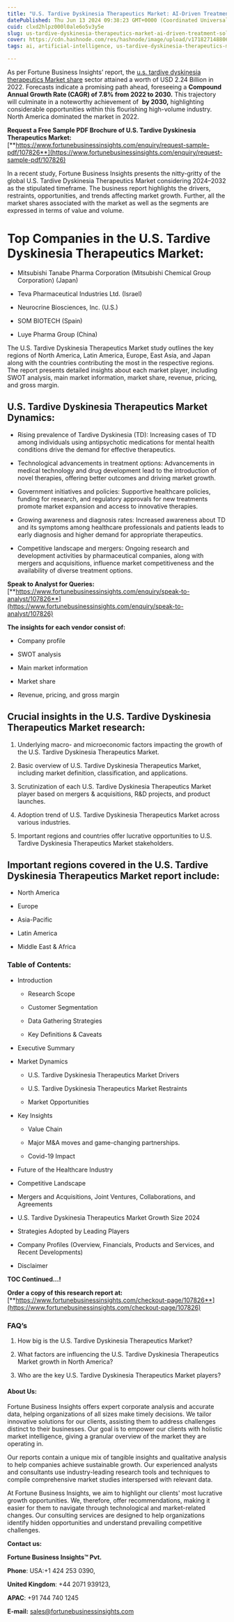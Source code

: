 ```yaml
---
title: "U.S. Tardive Dyskinesia Therapeutics Market: AI-Driven Treatment Solutions"
datePublished: Thu Jun 13 2024 09:38:23 GMT+0000 (Coordinated Universal Time)
cuid: clxd2hlpz000l0ale6o5v3y5e
slug: us-tardive-dyskinesia-therapeutics-market-ai-driven-treatment-solutions
cover: https://cdn.hashnode.com/res/hashnode/image/upload/v1718271488061/8adc90d5-af5c-46db-9039-f39daade9a6a.png
tags: ai, artificial-intelligence, us-tardive-dyskinesia-therapeutics-market

---
```


As per Fortune Business Insights’ report, the [u.s. tardive dyskinesia therapeutics Market share](https://www.fortunebusinessinsights.com/u-s-tardive-dyskinesia-therapeutics-market-107826) sector attained a worth of USD 2.24 Billion in 2022. Forecasts indicate a promising path ahead, foreseeing a **Compound Annual Growth Rate (CAGR) of 7.8% from 2022 to 2030.** This trajectory will culminate in a noteworthy achievement of  **by 2030,** highlighting considerable opportunities within this flourishing high-volume industry. North America dominated the market in 2022.

**Request a Free Sample PDF Brochure of U.S. Tardive Dyskinesia Therapeutics Market:** [**https://www.fortunebusinessinsights.com/enquiry/request-sample-pdf/107826**](https://www.fortunebusinessinsights.com/enquiry/request-sample-pdf/107826)

In a recent study, Fortune Business Insights presents the nitty-gritty of the global U.S. Tardive Dyskinesia Therapeutics Market considering 2024–2032 as the stipulated timeframe. The business report highlights the drivers, restraints, opportunities, and trends affecting market growth. Further, all the market shares associated with the market as well as the segments are expressed in terms of value and volume.

# **Top Companies in the U.S. Tardive Dyskinesia Therapeutics Market:**

* Mitsubishi Tanabe Pharma Corporation (Mitsubishi Chemical Group Corporation) (Japan)
    
* Teva Pharmaceutical Industries Ltd. (Israel)
    
* Neurocrine Biosciences, Inc. (U.S.)
    
* SOM BIOTECH (Spain)
    
* Luye Pharma Group (China)
    

The U.S. Tardive Dyskinesia Therapeutics Market study outlines the key regions of North America, Latin America, Europe, East Asia, and Japan along with the countries contributing the most in the respective regions. The report presents detailed insights about each market player, including SWOT analysis, main market information, market share, revenue, pricing, and gross margin.

## U.S. Tardive Dyskinesia Therapeutics Market **Dynamics**:

* Rising prevalence of Tardive Dyskinesia (TD): Increasing cases of TD among individuals using antipsychotic medications for mental health conditions drive the demand for effective therapeutics.
    
* Technological advancements in treatment options: Advancements in medical technology and drug development lead to the introduction of novel therapies, offering better outcomes and driving market growth.
    
* Government initiatives and policies: Supportive healthcare policies, funding for research, and regulatory approvals for new treatments promote market expansion and access to innovative therapies.
    
* Growing awareness and diagnosis rates: Increased awareness about TD and its symptoms among healthcare professionals and patients leads to early diagnosis and higher demand for appropriate therapeutics.
    
* Competitive landscape and mergers: Ongoing research and development activities by pharmaceutical companies, along with mergers and acquisitions, influence market competitiveness and the availability of diverse treatment options.
    

**Speak to Analyst for Queries:** [**https://www.fortunebusinessinsights.com/enquiry/speak-to-analyst/107826**](https://www.fortunebusinessinsights.com/enquiry/speak-to-analyst/107826)

**The insights for each vendor consist of:**

* Company profile
    
* SWOT analysis
    
* Main market information
    
* Market share
    
* Revenue, pricing, and gross margin
    

## **Crucial insights in the U.S. Tardive Dyskinesia Therapeutics Market research:**

1. Underlying macro- and microeconomic factors impacting the growth of the U.S. Tardive Dyskinesia Therapeutics Market.
    
2. Basic overview of U.S. Tardive Dyskinesia Therapeutics Market, including market definition, classification, and applications.
    
3. Scrutinization of each U.S. Tardive Dyskinesia Therapeutics Market player based on mergers & acquisitions, R&D projects, and product launches.
    
4. Adoption trend of U.S. Tardive Dyskinesia Therapeutics Market across various industries.
    
5. Important regions and countries offer lucrative opportunities to U.S. Tardive Dyskinesia Therapeutics Market stakeholders.
    

## **Important regions covered in the U.S. Tardive Dyskinesia Therapeutics Market report include:**

* North America
    
* Europe
    
* Asia-Pacific
    
* Latin America
    
* Middle East & Africa
    

### **Table of Contents:**

* Introduction
    
    * Research Scope
        
    * Customer Segmentation
        
    * Data Gathering Strategies
        
    * Key Definitions & Caveats
        
* Executive Summary
    
* Market Dynamics
    
    * U.S. Tardive Dyskinesia Therapeutics Market Drivers
        
    * U.S. Tardive Dyskinesia Therapeutics Market Restraints
        
    * Market Opportunities
        
* Key Insights
    
    * Value Chain
        
    * Major M&A moves and game-changing partnerships.
        
    * Covid-19 Impact
        
* Future of the Healthcare Industry
    
* Competitive Landscape
    
* Mergers and Acquisitions, Joint Ventures, Collaborations, and Agreements
    
* U.S. Tardive Dyskinesia Therapeutics Market Growth Size 2024
    
* Strategies Adopted by Leading Players
    
* Company Profiles (Overview, Financials, Products and Services, and Recent Developments)
    
* Disclaimer
    

**TOC Continued…!**

**Order a copy of this research report at:** [**https://www.fortunebusinessinsights.com/checkout-page/107826**](https://www.fortunebusinessinsights.com/checkout-page/107826)

### **FAQ’s**

1. How big is the U.S. Tardive Dyskinesia Therapeutics Market?
    
2. What factors are influencing the U.S. Tardive Dyskinesia Therapeutics Market growth in North America?
    
3. Who are the key U.S. Tardive Dyskinesia Therapeutics Market players?
    

#### **About Us:**

Fortune Business Insights offers expert corporate analysis and accurate data, helping organizations of all sizes make timely decisions. We tailor innovative solutions for our clients, assisting them to address challenges distinct to their businesses. Our goal is to empower our clients with holistic market intelligence, giving a granular overview of the market they are operating in.

Our reports contain a unique mix of tangible insights and qualitative analysis to help companies achieve sustainable growth. Our experienced analysts and consultants use industry-leading research tools and techniques to compile comprehensive market studies interspersed with relevant data.

At Fortune Business Insights, we aim to highlight our clients' most lucrative growth opportunities. We, therefore, offer recommendations, making it easier for them to navigate through technological and market-related changes. Our consulting services are designed to help organizations identify hidden opportunities and understand prevailing competitive challenges.

**Contact us:**

**Fortune Business Insights™ Pvt.**

**Phone**: USA:+1 424 253 0390,

**United Kingdom**: +44 2071 939123,

**APAC**: +91 744 740 1245

**E-mail:** [sales@fortunebusinessinsights.com](mailto:sales@fortunebusinessinsights.com)